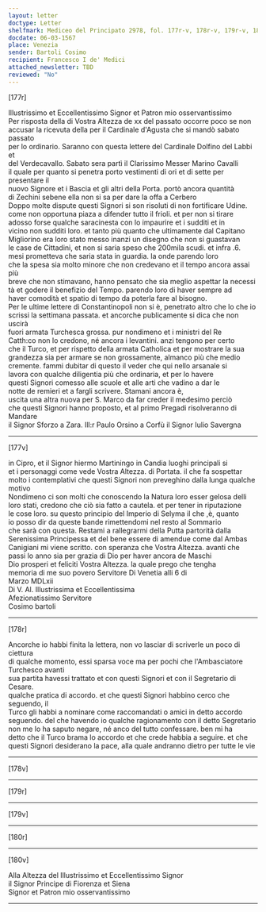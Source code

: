 ```yaml
---
layout: letter
doctype: Letter
shelfmark: Mediceo del Principato 2978, fol. 177r-v, 178r-v, 179r-v, 180r-v
docdate: 06-03-1567
place: Venezia
sender: Bartoli Cosimo
recipient: Francesco I de' Medici
attached_newsletter: TBD
reviewed: "No"
---
```


[177r]  
  
  
Illustrissimo et Eccellentissimo Signor et Patron mio osservantissimo  
Per risposta della di Vostra Altezza de xx del passato occorre poco se non  
accusar la ricevuta della per il Cardinale d'Agusta che si mandò sabato passato  
per lo ordinario. Saranno con questa lettere del Cardinale Dolfino del Labbi et  
del Verdecavallo. Sabato sera partì il Clarissimo Messer Marino Cavalli  
il quale per quanto si penetra porto vestimenti di ori et di sette per presentare il  
nuovo Signore et i Bascia et gli altri della Porta. portò ancora quantità  
di Zechini sebene ella non si sa per dare la offa a Cerbero  
Doppo molte dispute questi Signori si son risoluti di non fortificare Udine.  
come non opportuna piaza a difender tutto il frioli. et per non si tirare  
adosso forse qualche saracinesta con lo impaurire et i sudditi et in  
vicino non sudditi loro. et tanto più quanto che ultimamente dal Capitano  
Migliorino era loro stato messo inanzi un disegno che non si guastavan  
le case de Cittadini, et non si saria speso che 200mila scudi. et infra .6.  
mesi prometteva che saria stata in guardia. la onde parendo loro  
che la spesa sia molto minore che non credevano et il tempo ancora assai più  
breve che non stimavano, hanno pensato che sia meglio aspettar la necessi  
tà et godere il benefizio del Tempo. parendo loro di haver sempre ad  
haver comodità et spatio di tempo da poterla fare al bisogno.  
Per le ultime lettere di Constantinopoli non si è, penetrato altro che lo che io  
scrissi la settimana passata. et ancorche publicamente si dica che non uscirà  
fuori armata Turchesca grossa. pur nondimeno et i ministri del Re  
Catth:co non lo credono, né ancora i levantini. anzi tengono per certo  
che il Turco, et per rispetto della armata Catholica et per mostrare la sua  
grandezza sia per armare se non grossamente, almanco più che medio  
cremente. fammi dubitar di questo il veder che qui nello arsanale si  
lavora con qualche diligentia più che ordinaria, et per lo havere  
questi Signori comesso alle scuole et alle arti che vadino a dar le  
notte de remieri et a fargli scrivere. Stamani ancora è,  
uscita una altra nuova per S. Marco da far creder il medesimo perciò  
che questi Signori hanno proposto, et al primo Pregadi risolveranno di Mandare  
il Signor Sforzo a Zara. Ill:r Paulo Orsino a Corfù il Signor Iulio Savergna  
  
---  

[177v]  
  
  
in Cipro, et il Signor hiermo Martiningo in Candia luoghi principali si  
et i personaggi come vede Vostra Altezza. di Portata. il che fa sospettar  
molto i contemplativi che questi Signori non preveghino dalla lunga qualche motivo  
Nondimeno ci son molti che conoscendo la Natura loro esser gelosa delli  
loro stati, credono che ciò sia fatto a cautela. et per tener in riputazione  
le cose loro. su questo principio del Imperio di Selyma il che ,è, quanto  
io posso dir da queste bande rimettendomi nel resto al Sommario  
che sarà con questa. Restami a rallegrarmi della Putta partorità dalla  
Serenissima Principessa et del bene essere di amendue come dal Ambas  
Canigiani mi viene scritto. con speranza che Vostra Altezza. avanti che  
passi lo anno sia per grazia di Dio per haver ancora de Maschi  
Dio prosperi et feliciti Vostra Altezza. la quale prego che tengha  
memoria di me suo povero Servitore Di Venetia alli 6 di  
Marzo MDLxii  
Di V. Al. Illustrissima et Eccellentissima  
Afezionatissimo Servitore  
Cosimo bartoli  
  
---  

[178r]  
  
  
Ancorche io habbi finita la lettera, non vo lasciar di scriverle un poco di ciettura  
di qualche momento, essi sparsa voce ma per pochi che l'Ambasciatore Turchesco avanti  
sua partita havessi trattato et con questi Signori et con il Segretario di Cesare.  
qualche pratica di accordo. et che questi Signori habbino cerco che seguendo, il  
Turco gli habbi a nominare come raccomandati o amici in detto accordo  
seguendo. del che havendo io qualche ragionamento con il detto Segretario  
non me lo ha saputo negare, né anco del tutto confessare. ben mi ha  
detto che il Turco brama lo accordo et che crede habbia a seguire. et che  
questi Signori desiderano la pace, alla quale andranno dietro per tutte le vie  
  
---  

[178v]  
  
  
  
---  

[179r]  
  
  
  
---  

[179v]  
  
  
  
---  

[180r]  
  
  
  
---  

[180v]  
  
  
Alla Altezza del Illustrissimo et Eccellentissimo Signor  
il Signor Principe di Fiorenza et Siena  
Signor et Patron mio osservantissimo  
  
---  

